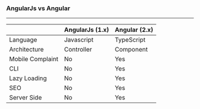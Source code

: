 ### AngularJs vs Angular
---

|                |AngularJs (1.x)| Angular (2.x) |
|:-------------- |:------------- |:------------- |
|Language        |Javascript     |TypeScript     |
|Architecture    |Controller     |Component      |
|Mobile Complaint| No            | Yes           |
|CLI             | No            | Yes           |
|Lazy Loading    | No            | Yes           |
|SEO             | No            | Yes           |
|Server Side     | No            | Yes           |
